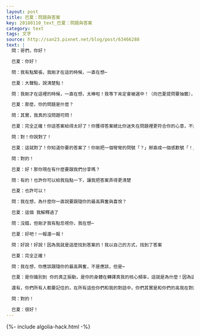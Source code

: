```yaml
---
layout: post
title: 巴夏：問題與答案
key: 20180110_text_巴夏：問題與答案
category: text
tags: 文字
source: http://san23.pixnet.net/blog/post/63466288
text: |
  問：哥們，你好！

  巴夏：你好！

  問：我有點緊張，我剛才在這的時候，一直在想⋯

  巴夏：大聲點，說清楚點！

  問：我剛才在這裡的時候，一直在想，太棒啦！我等下肯定會被選中！（向巴夏提問要抽籤），那我要問什麼問題呢？我剛才一直在想，我要問什麼呢？問什麼好呢？後來，我確實被選中了

  巴夏：那麼，你的問題是什麼？

  問：其實，我真的沒問題可問！

  巴夏：完全正確！你這答案給得太好了！你獲得答案總比你迷失在問題裡更符合你的心意，不是嗎？

  問：對！你說對了！

  巴夏：這就對了！你知道你要的答案了！你剛把一個彎彎的問號「？」掰直成一個感歎號「！」你們所有人都要記住：任何時候你冒出一個問題，你能想到這個問題的唯一原因，是你內在的某個地方已經有了相應的答案，否則，你永遠想不到那個問題，這就像硬幣的兩面，答案與問題，問題與答案

  問：對的！

  巴夏：好！那你現在有什麼要跟我們分享嗎？

  問：有的！也許你可以給我指點一下，讓我把答案弄得更清楚

  巴夏：也許可以！

  問：我在想，為什麼你一直說要跟隨你的最高興奮與喜悅？

  巴夏：這個 我解釋過了

  問：沒錯，但剛才我有點忽視你，我在想⋯

  巴夏：好吧！一報還一報！

  問：好說！好說！因為我就是這麼找到答案的！我以自己的方式，找到了答案

  巴夏：完全正確！

  問：我在想，你應該跟隨你的最高興奮，不是應該，但是⋯

  巴夏：是你識別到 你的真正振動，是你的身體在轉譯真我的核心頻率，這就是為什麼！因為這意味著 當你在你的興奮上去行動，你就是與真我匹配（協調），興奮/喜悅 是你的指南針，指向北方（前進方向），同時，你說的沒錯，你只需進入你想要的狀態，你就能創造機會，自己回答自己的問題，而這才是關鍵！

  還有，你們所有人都要記住的，在所有這些你們和我的對話中，你們其實是和你們的高我在對話，你們只是把我當成一個面具，從而允許你們，可以以這種方式與高我對話，能當你們的「反射面具」，我也是樂此不疲，但這並不意味著我沒有我自己的實相，不意味著我不是我自己的獨立存在體，但你現在確實是和你的高我在對話，因為你是在用自己的意識來創造你自己的實相，所以，任何你聽到的 我跟你說的話，都是你跟你自己說的

  問：對的！

  巴夏：很好！
---
```


{%- include algolia-hack.html -%}
